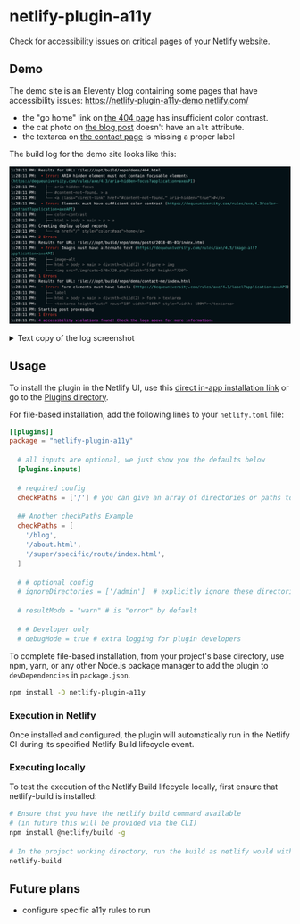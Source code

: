 # netlify-plugin-a11y

Check for accessibility issues on critical pages of your Netlify website.

## Demo

The demo site is an Eleventy blog containing some pages that have accessibility issues: https://netlify-plugin-a11y-demo.netlify.com/

- the "go home" link on [the 404 page](https://netlify-plugin-a11y-demo.netlify.app/404.html) has insufficient color contrast.
- the cat photo on [the blog post](https://netlify-plugin-a11y-demo.netlify.app/404.html) doesn't have an `alt` attribute.
- the textarea on [the contact page](https://netlify-plugin-a11y-demo.netlify.app/contact-me/) is missing a proper label


The build log for the demo site looks like this:

![](./assets/plugin-a11y-log.png)
<details>
	<summary>Text copy of the log screenshot</summary>

``` bash
 Results for URL: file:///opt/build/repo/demo/404.html
1:28:11 PM:  • Error: ARIA hidden element must not contain focusable elements (https://dequeuniversity.com/rules/axe/4.3/aria-hidden-focus?application=axeAPI)
1:28:11 PM:    ├── aria-hidden-focus
1:28:11 PM:    ├── #content-not-found. > a
1:28:11 PM:    └── <a class="direct-link" href="#content-not-found." aria-hidden="true">#</a>
1:28:11 PM:  • Error: Elements must have sufficient color contrast (https://dequeuniversity.com/rules/axe/4.3/color-contrast?application=axeAPI)
1:28:11 PM:    ├── color-contrast
1:28:11 PM:    ├── html > body > main > p > a
1:28:11 PM: Creating deploy upload records
1:28:11 PM:    └── <a href="/" style="color:#aaa">home</a>
1:28:11 PM: 2 Errors
1:28:11 PM: Results for URL: file:///opt/build/repo/demo/posts/2018-05-01/index.html
1:28:11 PM:  • Error: Images must have alternate text (https://dequeuniversity.com/rules/axe/4.3/image-alt?application=axeAPI)
1:28:11 PM:    ├── image-alt
1:28:11 PM:    ├── html > body > main > div:nth-child(2) > figure > img
1:28:11 PM:    └── <img src="/img/cats-570x720.png" width="570" height="720">
1:28:11 PM: 1 Errors
1:28:11 PM: Results for URL: file:///opt/build/repo/demo/contact-me/index.html
1:28:11 PM:  • Error: Form elements must have labels (https://dequeuniversity.com/rules/axe/4.3/label?application=axeAPI)
1:28:11 PM:    ├── label
1:28:11 PM:    ├── html > body > main > div:nth-child(2) > form > textarea
1:28:11 PM:    └── <textarea height="auto" rows="10" width="100%" style="width: 100%"></textarea>
1:28:11 PM: Starting post processing
1:28:11 PM: 1 Errors
1:28:11 PM: 4 accessibility violations found! Check the logs above for more information
```
</details>


## Usage

To install the plugin in the Netlify UI, use this [direct in-app installation link](https://app.netlify.com/plugins/netlify-plugin-a11y/install) or go to the [Plugins directory](https://app.netlify.com/plugins).

For file-based installation, add the following lines to your `netlify.toml` file:

```toml
[[plugins]]
package = "netlify-plugin-a11y"

  # all inputs are optional, we just show you the defaults below
  [plugins.inputs]

  # required config
  checkPaths = ['/'] # you can give an array of directories or paths to html files, that you want to run a11y checks on

  ## Another checkPaths Example
  checkPaths = [
    '/blog',
    '/about.html',
    '/super/specific/route/index.html',
  ]

  # # optional config
  # ignoreDirectories = ['/admin']  # explicitly ignore these directories

  # resultMode = "warn" # is "error" by default

  # # Developer only
  # debugMode = true # extra logging for plugin developers
```

To complete file-based installation, from your project's base directory, use npm, yarn, or any other Node.js package manager to add the plugin to `devDependencies` in `package.json`.

```bash
npm install -D netlify-plugin-a11y
```

### Execution in Netlify

Once installed and configured, the plugin will automatically run in the Netlify CI during its specified Netlify Build lifecycle event.

### Executing locally

To test the execution of the Netlify Build lifecycle locally, first ensure that netlify-build is installed:

```bash
# Ensure that you have the netlify build command available
# (in future this will be provided via the CLI)
npm install @netlify/build -g

# In the project working directory, run the build as netlify would with the build bot
netlify-build
```

## Future plans

- configure specific a11y rules to run
